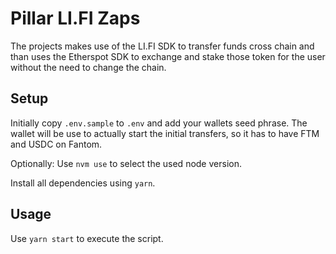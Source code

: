 # Pillar LI.FI Zaps

The projects makes use of the LI.FI SDK to transfer funds cross chain and than uses the Etherspot SDK to exchange and stake those token for the user without the need to change the chain.


## Setup

Initially copy `.env.sample` to `.env` and add your wallets seed phrase. The wallet will be use to actually start the initial transfers, so it has to have FTM and USDC on Fantom.

Optionally: Use `nvm use` to select the used node version.

Install all dependencies using `yarn`.


## Usage

Use `yarn start` to execute the script.
